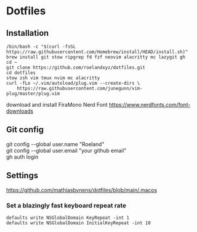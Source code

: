 # Dotfiles

## Installation

```
/bin/bash -c "$(curl -fsSL https://raw.githubusercontent.com/Homebrew/install/HEAD/install.sh)"
brew install git stow ripgrep fd fzf neovim alacritty mc lazygit gh
cd ~
git clone https://github.com/roelandxyz/dotfiles.git  
cd dotfiles
stow zsh vim tmux nvim mc alacritty  
curl -fLo ~/.vim/autoload/plug.vim --create-dirs \
    https://raw.githubusercontent.com/junegunn/vim-plug/master/plug.vim  
```
download and install FiraMono Nerd Font
https://www.nerdfonts.com/font-downloads


## Git config

git config --global user.name "Roeland"  
git config --global user.email "your github email"  
gh auth login      


## Settings

https://github.com/mathiasbynens/dotfiles/blob/main/.macos

### Set a blazingly fast keyboard repeat rate
```
defaults write NSGlobalDomain KeyRepeat -int 1
defaults write NSGlobalDomain InitialKeyRepeat -int 10
```
